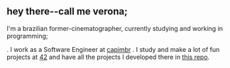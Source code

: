 hey there--call me verona;
-----------------------
I'm a brazilian former-cinematographer, currently studying and working in programming;

. I work as a Software Engineer at [capimbr](https://github.com/capimbr)
. I study and make a lot of fun projects at [42](https://github.com/42School) and have all the projects I developed there in [this repo](https://github.com/metavenoma/42).

<!--
**metavenoma/metavenoma** is a ✨ _special_ ✨ repository because its `README.md` (this file) appears on your GitHub profile.

Here are some ideas to get you started:

- 🔭 I’m currently working on ...
- 🌱 I’m currently learning ...
- 👯 I’m looking to collaborate on ...
- 🤔 I’m looking for help with ...
- 💬 Ask me about ...
- 📫 How to reach me: ...
- 😄 Pronouns: ...
- ⚡ Fun fact: ...
-->
